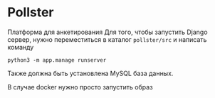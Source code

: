 # Pollster
Платформа для анкетирования
Для того, чтобы запустить Django сервер, нужно переместиться в каталог ```pollster/src``` и написать команду

```python3 -m app.manage runserver```

Также должна быть установлена MySQL база данных.

В случае docker нужно просто запустить образ


